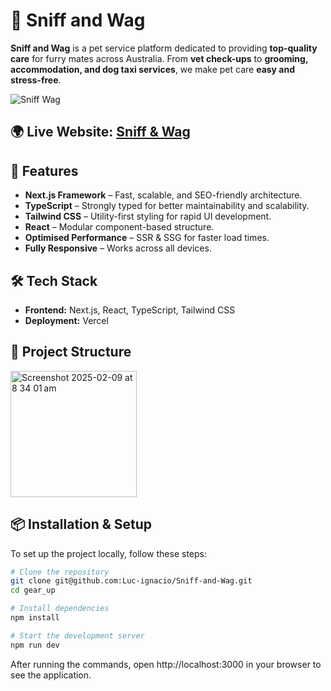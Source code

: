 # 🐾 Sniff and Wag

**Sniff and Wag** is a pet service platform dedicated to providing **top-quality care** for furry mates across Australia. From **vet check-ups** to **grooming, accommodation, and dog taxi services**, we make pet care **easy and stress-free**.

![Sniff   Wag](https://github.com/user-attachments/assets/d92ff2a7-e804-4043-9b7a-3e15212cc6d9)


## 🌍 **Live Website:** [Sniff & Wag](https://sniff-and-wag.vercel.app)


## 🚀 Features
- **Next.js Framework** – Fast, scalable, and SEO-friendly architecture.
- **TypeScript** – Strongly typed for better maintainability and scalability.
- **Tailwind CSS** – Utility-first styling for rapid UI development.
- **React** – Modular component-based structure.
- **Optimised Performance** – SSR & SSG for faster load times.
- **Fully Responsive** – Works across all devices.


## 🛠️ Tech Stack
- **Frontend:** Next.js, React, TypeScript, Tailwind CSS
- **Deployment:** Vercel


## 📂 Project Structure

<img width="202" alt="Screenshot 2025-02-09 at 8 34 01 am" src="https://github.com/user-attachments/assets/27b4f4a2-0a46-4a0d-961a-76293b7c4b47" />


## 📦 Installation & Setup

To set up the project locally, follow these steps:

```sh
# Clone the repository
git clone git@github.com:Luc-ignacio/Sniff-and-Wag.git
cd gear_up

# Install dependencies
npm install

# Start the development server
npm run dev
```
After running the commands, open http://localhost:3000 in your browser to see the application.
